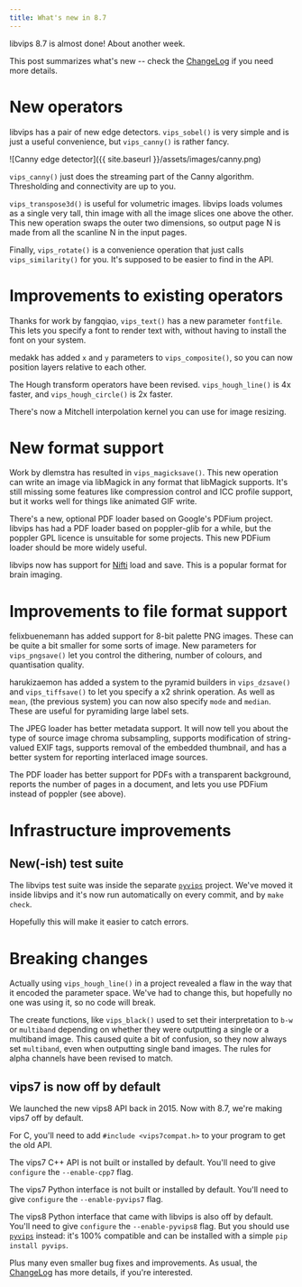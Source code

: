 ```yaml
---
title: What's new in 8.7
---
```


libvips 8.7 is almost done! About another week.

This post summarizes what's new -- check the
[ChangeLog](https://github.com/jcupitt/libvips/blob/master/ChangeLog)
if you need more details.

# New operators

libvips has a pair of new edge detectors. `vips_sobel()` is very simple and is
just a useful convenience, but `vips_canny()` is rather fancy.

![Canny edge detector]({{ site.baseurl }}/assets/images/canny.png)

`vips_canny()` just does the streaming part of the Canny
algorithm. Thresholding and connectivity are up to you.

`vips_transpose3d()` is useful for volumetric images. libvips loads volumes as 
a single very tall, thin image with all the image slices one above the other.
This new operation swaps the outer two dimensions, so output page N is made
from all the scanline N in the input pages. 

Finally, `vips_rotate()`  is a convenience operation that just calls
`vips_similarity()` for you. It's supposed to be easier to find in the API.

# Improvements to existing operators

Thanks for work by fangqiao, `vips_text()` has a new parameter
`fontfile`. This lets you specify a font to render text with, without having
to install the font on your system.

medakk has added `x` and `y` parameters to `vips_composite()`, so you can
now position layers relative to each other. 

The Hough transform operators have been revised. `vips_hough_line()` is 4x
faster, and `vips_hough_circle()` is 2x faster. 

There's now a Mitchell interpolation kernel you can use for image resizing. 

# New format support

Work by dlemstra has resulted in `vips_magicksave()`. This new operation can 
write an image via libMagick in any format that libMagick supports. It's still
missing some features like compression control and ICC profile support, but it
works well for things like animated GIF write.

There's a new, optional PDF loader based on Google's PDFium project. libvips has
had a PDF loader based on poppler-glib for a while, but the poppler GPL
licence is unsuitable for some projects. This new PDFium loader should be more
widely useful.

libvips now has support for [Nifti](https://nifti.nimh.nih.gov/nifti-1/) load 
and save. This is a popular format for brain imaging.

# Improvements to file format support

felixbuenemann has added support for 8-bit palette PNG images. These can be
quite a bit smaller for some sorts of image. New parameters for `vips_pngsave()`
let you control the dithering, number of colours, and quantisation quality. 

harukizaemon has added a system to the pyramid builders in `vips_dzsave()` 
and `vips_tiffsave()` to let you specify a x2 shrink operation. As well as
`mean`, (the previous system) you can now also specify `mode` and `median`.
These are useful for pyramiding large label sets.

The JPEG loader has better metadata support. It will now tell you about
the type of source image chroma subsampling, supports modification of
string-valued EXIF tags, supports removal of the embedded thumbnail, and has a
better system for reporting interlaced image sources.

The PDF loader has better support for PDFs with a transparent background,
reports the number of pages in a document, and lets you use PDFium instead of
poppler (see above).

# Infrastructure improvements

## New(-ish) test suite

The libvips test suite was inside the separate
[`pyvips`](https://pypi.org/project/pyvips) project. We've moved it inside
libvips and it's now run automatically on every commit, and by `make check`.

Hopefully this will make it easier to catch errors.

# Breaking changes

Actually using `vips_hough_line()` in a project revealed a flaw in the way that
it encoded the parameter space. We've had to change this, but
hopefully no one was using it, so no code will break.

The create functions, like `vips_black()` used to set their interpretation to
`b-w` or `multiband` depending on whether they were outputting a single or a
multiband image. This caused quite a bit of confusion, so they now always set
`multiband`, even when outputting single band images. 
The rules for alpha channels have been revised to match. 

## vips7 is now off by default

We launched the new vips8 API back in 2015. Now with 8.7, we're making
vips7 off by default.

For C, you'll need to add `#include <vips7compat.h>` to your program to
get the old API.

The vips7 C++ API is not built or installed by default. You'll need to give 
`configure` the `--enable-cpp7` flag.

The vips7 Python interface is not built or installed by default. You'll
need to give `configure` the `--enable-pyvips7` flag.

The vips8 Python interface that came with libvips is also off by
default. You'll need to give `configure` the `--enable-pyvips8` flag. But
you should use [`pyvips`](https://pypi.org/project/pyvips) instead: it's 100%
compatible and can be installed with a simple `pip install pyvips`.

Plus many even smaller bug fixes and improvements. As usual, the 
[ChangeLog](https://github.com/jcupitt/libvips/blob/master/ChangeLog)
has more details, if you're interested.
